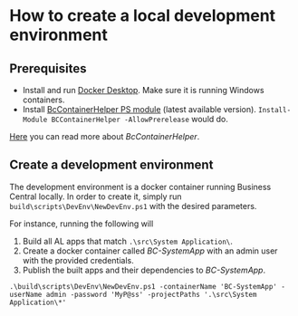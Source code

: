 # How to create a local development environment

## Prerequisites
- Install and run [Docker Desktop](https://docs.docker.com/desktop/install/windows-install/). Make sure it is running Windows containers.
- Install [BcContainerHelper PS module](https://www.powershellgallery.com/packages/BcContainerHelper) (latest available version).
`Install-Module BCContainerHelper -AllowPrerelease` would do.

[Here](https://github.com/microsoft/navcontainerhelper) you can read more about *BcContainerHelper*.

## Create a development environment

The development environment is a docker container running Business Central locally.
In order to create it, simply run `build\scripts\DevEnv\NewDevEnv.ps1` with the desired parameters.

For instance, running the following will
1. Build all AL apps that match `.\src\System Application\`.
1. Create a docker container called _BC-SystemApp_ with an admin user with the provided credentials.
1. Publish the built apps and their dependencies to _BC-SystemApp_.

```
.\build\scripts\DevEnv\NewDevEnv.ps1 -containerName 'BC-SystemApp' -userName admin -password 'MyP@ss' -projectPaths '.\src\System Application\*'
```